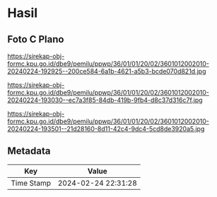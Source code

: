 # Hasil

## Foto C Plano

https://sirekap-obj-formc.kpu.go.id/dbe9/pemilu/ppwp/36/01/01/20/02/3601012002010-20240224-192925--200ce584-6a1b-4621-a5b3-bcde070d821d.jpg

https://sirekap-obj-formc.kpu.go.id/dbe9/pemilu/ppwp/36/01/01/20/02/3601012002010-20240224-193030--ec7a3f85-84db-419b-9fb4-d8c37d316c7f.jpg

https://sirekap-obj-formc.kpu.go.id/dbe9/pemilu/ppwp/36/01/01/20/02/3601012002010-20240224-193501--21d28160-8d11-42c4-9dc4-5cd8de3920a5.jpg


## Metadata

| Key        | Value               |
| ---------- | ------------------- |
| Time Stamp | 2024-02-24 22:31:28 |



